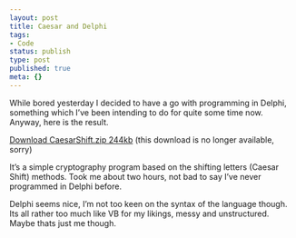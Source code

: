 ```yaml
---
layout: post
title: Caesar and Delphi
tags:
- Code
status: publish
type: post
published: true
meta: {}
---
```

While bored yesterday I decided to have a go with programming in Delphi, something which I’ve been intending to do for quite some time now. Anyway, here is the result.

<a href="#">Download CaesarShift.zip 244kb</a> (this download is no longer available, sorry)

It’s a simple cryptography program based on the shifting letters (Caesar Shift) methods. Took me about two hours, not bad to say I’ve never programmed in Delphi before.

Delphi seems nice, I’m not too keen on the syntax of the language though. Its all rather too much like VB for my likings, messy and unstructured. Maybe thats just me though.
